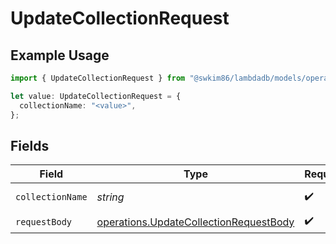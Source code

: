# UpdateCollectionRequest

## Example Usage

```typescript
import { UpdateCollectionRequest } from "@swkim86/lambdadb/models/operations";

let value: UpdateCollectionRequest = {
  collectionName: "<value>",
};
```

## Fields

| Field                                                                                            | Type                                                                                             | Required                                                                                         | Description                                                                                      |
| ------------------------------------------------------------------------------------------------ | ------------------------------------------------------------------------------------------------ | ------------------------------------------------------------------------------------------------ | ------------------------------------------------------------------------------------------------ |
| `collectionName`                                                                                 | *string*                                                                                         | :heavy_check_mark:                                                                               | Collection name.                                                                                 |
| `requestBody`                                                                                    | [operations.UpdateCollectionRequestBody](../../models/operations/updatecollectionrequestbody.md) | :heavy_check_mark:                                                                               | N/A                                                                                              |